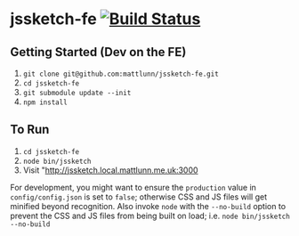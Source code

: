 jssketch-fe [![Build Status](https://travis-ci.org/mattlunn/jssketch-fe.png?branch=master)](https://travis-ci.org/mattlunn/jssketch-fe)
===========

Getting Started (Dev on the FE)
-----

 1. `git clone git@github.com:mattlunn/jssketch-fe.git`
 2. `cd jssketch-fe`
 3. `git submodule update --init`
 5. `npm install`

To Run
-----

 1. `cd jssketch-fe`
 2. `node bin/jssketch`
 3. Visit "http://jssketch.local.mattlunn.me.uk:3000

For development, you might want to ensure the `production` value in `config/config.json` is set to `false`; otherwise CSS
and JS files will get minified beyond recognition. Also invoke `node` with the `--no-build` option to prevent the CSS
and JS files from being built on load; i.e. `node bin/jssketch --no-build`
